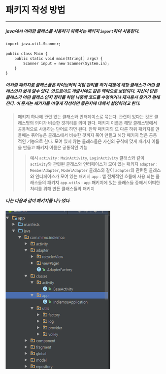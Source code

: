 
# 패키지 작성 방법

----------
##### java에서 어떠한 클래스를 사용하기 위해서는 패키지 `import`하여 사용한다.
```{.java}
import java.util.Scanner;

public class Main { 
	public static void main(String[] args) {
		Scanner input = new Scanner(System.in);
	}
}
```
#####  이처럼 패키지로 클래스들은 라이브러리 처럼 관리를 하기 때문에 해당 클래스가 어떤 클래스인지 쉽게 알수 있다. 안드로이드 개발시에도 같은 맥락으로 보면되다. 자신이 만든 클래스가 어떤 클래스 인지 정리를 하면 나중에 코드를 수정하거나 재사용시 찾기가 편해진다. 이 문서는 패키지를 어떻게 작성하면 좋은지에 대해서 설명하려고 한다.

 > 패키지 하나에 관련 있는 클래스와 인터페이스로 묶는다.
 > 관련이 있다는 것은 클래스명의 의미가 비슷한 것끼리를 의미 한다.
 > 패키지 이름은 해당 클래스명에서 공통적으로 사용하는 단어로 하면 된다.
 > 만약 패키지의 또 다른 하위 패키지를 만들때는 묶어놓은 클래스에서 비슷한 것끼지 묶어 만들고 해당 패키지 명은 공통적인 기능으로 한다.
 > 모여 있지 않는 클래스들은 자신의 규칙에 맞게 패키지 이름을 만들고 패키지 이름은 공통적인 기능
 > > 예시 
 >  `activity` : `MainActivity`, `LoginActivity` 클래스와 같이 `activity`와 관련된 클래스와 인터페이스가 모여 있는 패키지
 >  `adapter` : `MemberAdapter`, `ModelAdapter` 클래스와 같이 `adapter`와 관련된 클래스와 인터페이스가 모여 있는 패키지
 >  `app` : 앱 전체적인 흐름에 사용 되는 클래스들의 패키지
 >  `app.utils` : `app` 패키지에 있는 클래스들 중에서 어떠한 처리를 위해 만든 클래스들의 패키지
 
##### 나는 다음과 같이 패키지를 나누었다.
![패키지명](https://github.com/juniair/Android-Development-Tips/blob/master/03_%ED%8C%A8%ED%82%A4%EC%A7%80%20%EA%B4%80%EB%A6%AC%20%EB%B0%A9%EB%B2%95/sceenshot/package.PNG)